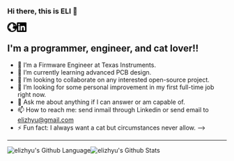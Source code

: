 ### Hi there, this is ELI 👋

<a href="https://www.elizhyu.com/" target="_blank"><img align="left" alt="Personal Website" width="22px" src="https://github.com/elizhyu/elizhyu/raw/main/globe.svg" /></a>

<a href="https://www.linkedin.com/in/elizhyu/" target="_blank"><img align="left" alt="LinkedIn" width="22px" src="https://github.com/elizhyu/elizhyu/raw/main/linkedin.svg" /></a>

<br />

## I'm a programmer, engineer, and cat lover!!

- 🔭 I’m a Firmware Engineer at Texas Instruments.
- 🌱 I’m currently learning advanced PCB design.
- 👯 I’m looking to collaborate on any interested open-source project.
- 🤔 I’m looking for some personal improvement in my first full-time job right now.
- 💬 Ask me about anything if I can answer or am capable of.
- 📫 How to reach me: send inmail through Linkedin or send email to elizhyu@gmail.com
- ⚡ Fun fact: I always want a cat but circumstances never allow.
-->

---

<img align="left" alt="elizhyu's Github Language" src="https://github-readme-stats.vercel.app/api/top-langs/?username=elizhyu&langs_count=8&layout=compact" />
<img align="left" alt="elizhyu's Github Stats" src="https://github-readme-stats.vercel.app/api?username=elizhyu&show_icons=true" />  

